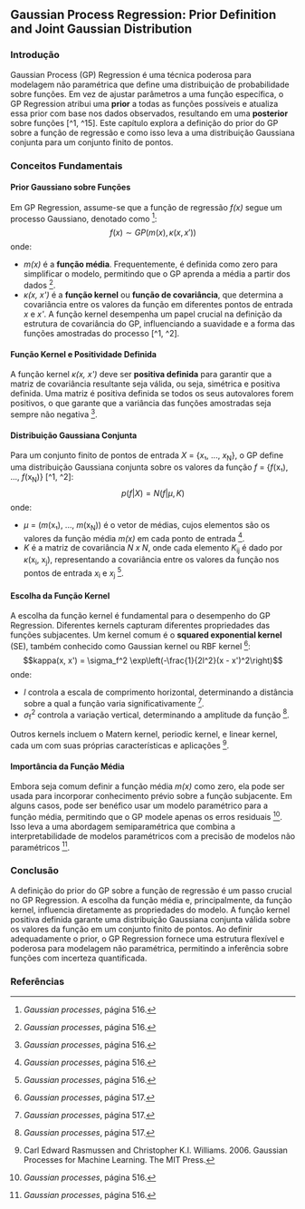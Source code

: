 ## Gaussian Process Regression: Prior Definition and Joint Gaussian Distribution

### Introdução
Gaussian Process (GP) Regression é uma técnica poderosa para modelagem não paramétrica que define uma distribuição de probabilidade sobre funções. Em vez de ajustar parâmetros a uma função específica, o GP Regression atribui uma **prior** a todas as funções possíveis e atualiza essa prior com base nos dados observados, resultando em uma **posterior** sobre funções [^1, ^15]. Este capítulo explora a definição do prior do GP sobre a função de regressão e como isso leva a uma distribuição Gaussiana conjunta para um conjunto finito de pontos.

### Conceitos Fundamentais

#### Prior Gaussiano sobre Funções
Em GP Regression, assume-se que a função de regressão *f(x)* segue um processo Gaussiano, denotado como [^2]:
$$f(x) \sim GP(m(x), \kappa(x, x'))$$
onde:
*   *m(x)* é a **função média**. Frequentemente, é definida como zero para simplificar o modelo, permitindo que o GP aprenda a média a partir dos dados [^2].
*   *κ(x, x')* é a **função kernel** ou **função de covariância**, que determina a covariância entre os valores da função em diferentes pontos de entrada *x* e *x'*. A função kernel desempenha um papel crucial na definição da estrutura de covariância do GP, influenciando a suavidade e a forma das funções amostradas do processo [^1, ^2].

#### Função Kernel e Positividade Definida
A função kernel *κ(x, x')* deve ser **positiva definida** para garantir que a matriz de covariância resultante seja válida, ou seja, simétrica e positiva definida. Uma matriz é positiva definida se todos os seus autovalores forem positivos, o que garante que a variância das funções amostradas seja sempre não negativa [^2].

#### Distribuição Gaussiana Conjunta
Para um conjunto finito de pontos de entrada *X* = {*x*₁, ..., *x*<sub>N</sub>}, o GP define uma distribuição Gaussiana conjunta sobre os valores da função *f* = {*f*(x₁), ..., *f*(x<sub>N</sub>)} [^1, ^2]:
$$p(f|X) = N(f|\mu, K)$$
onde:
*   *μ* = (*m*(x₁), ..., *m*(x<sub>N</sub>)) é o vetor de médias, cujos elementos são os valores da função média *m(x)* em cada ponto de entrada [^2].
*   *K* é a matriz de covariância *N x N*, onde cada elemento *K*<sub>ij</sub> é dado por *κ*(x<sub>i</sub>, x<sub>j</sub>), representando a covariância entre os valores da função nos pontos de entrada *x*<sub>i</sub> e *x*<sub>j</sub> [^2].

#### Escolha da Função Kernel
A escolha da função kernel é fundamental para o desempenho do GP Regression. Diferentes kernels capturam diferentes propriedades das funções subjacentes. Um kernel comum é o **squared exponential kernel** (SE), também conhecido como Gaussian kernel ou RBF kernel [^3]:
$$kappa(x, x') = \sigma_f^2 \exp\left(-\frac{1}{2l^2}(x - x')^2\right)$$
onde:
*   *l* controla a escala de comprimento horizontal, determinando a distância sobre a qual a função varia significativamente [^3].
*   *σ*<sub>f</sub><sup>2</sup> controla a variação vertical, determinando a amplitude da função [^3].

Outros kernels incluem o Matern kernel, periodic kernel, e linear kernel, cada um com suas próprias características e aplicações [^1].

#### Importância da Função Média
Embora seja comum definir a função média *m(x)* como zero, ela pode ser usada para incorporar conhecimento prévio sobre a função subjacente. Em alguns casos, pode ser benéfico usar um modelo paramétrico para a função média, permitindo que o GP modele apenas os erros residuais [^2]. Isso leva a uma abordagem semiparamétrica que combina a interpretabilidade de modelos paramétricos com a precisão de modelos não paramétricos [^2].

### Conclusão

A definição do prior do GP sobre a função de regressão é um passo crucial no GP Regression. A escolha da função média e, principalmente, da função kernel, influencia diretamente as propriedades do modelo. A função kernel positiva definida garante uma distribuição Gaussiana conjunta válida sobre os valores da função em um conjunto finito de pontos. Ao definir adequadamente o prior, o GP Regression fornece uma estrutura flexível e poderosa para modelagem não paramétrica, permitindo a inferência sobre funções com incerteza quantificada.

### Referências
[^1]: Carl Edward Rasmussen and Christopher K.I. Williams. 2006. Gaussian Processes for Machine Learning. The MIT Press.
[^2]: *Gaussian processes*, página 516.
[^3]: *Gaussian processes*, página 517.
<!-- END -->